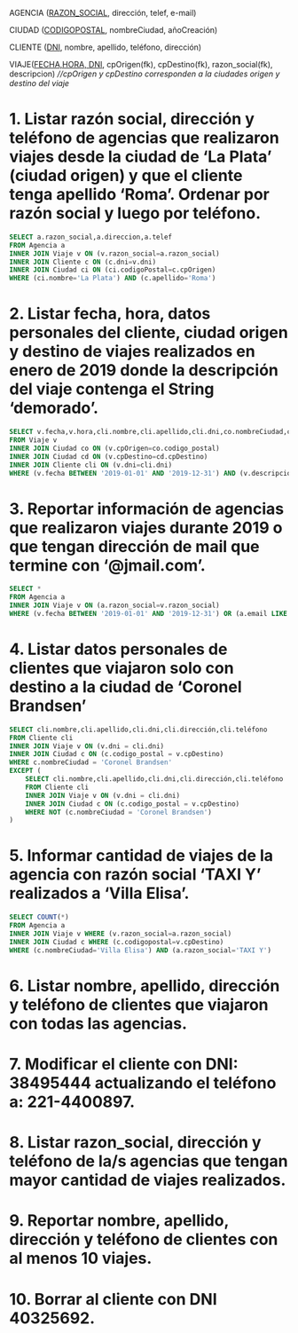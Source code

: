 AGENCIA (<u>RAZON_SOCIAL</u>, dirección, telef, e-mail)

CIUDAD (<u>CODIGOPOSTAL</u>, nombreCiudad, añoCreación)

CLIENTE (<u>DNI</u>, nombre, apellido, teléfono, dirección)

VIAJE(<u>FECHA,HORA, DNI</u>, cpOrigen(fk), cpDestino(fk), razon_social(fk), descripcion)
*//cpOrigen y cpDestino corresponden a la ciudades origen y destino del viaje*

# 1. Listar razón social, dirección y teléfono de agencias que realizaron viajes desde la ciudad de ‘La Plata’ (ciudad origen) y que el cliente tenga apellido ‘Roma’. Ordenar por razón social y luego por teléfono.

```sql
SELECT a.razon_social,a.direccion,a.telef
FROM Agencia a
INNER JOIN Viaje v ON (v.razon_social=a.razon_social)
INNER JOIN Cliente c ON (c.dni=v.dni)
INNER JOIN Ciudad ci ON (ci.codigoPostal=c.cpOrigen)
WHERE (ci.nombre='La Plata') AND (c.apellido='Roma')
```

# 2. Listar fecha, hora, datos personales del cliente, ciudad origen y destino de viajes realizados en enero de 2019 donde la descripción del viaje contenga el String ‘demorado’.

```sql
SELECT v.fecha,v.hora,cli.nombre,cli.apellido,cli.dni,co.nombreCiudad,cd.nombreCiudad
FROM Viaje v
INNER JOIN Ciudad co ON (v.cpOrigen=co.codigo_postal)
INNER JOIN Ciudad cd ON (v.cpDestino=cd.cpDestino)
INNER JOIN Cliente cli ON (v.dni=cli.dni)
WHERE (v.fecha BETWEEN '2019-01-01' AND '2019-12-31') AND (v.descripción LIKE '%demorado%')
```

# 3. Reportar información de agencias que realizaron viajes durante 2019 o que tengan dirección de mail que termine con ‘@jmail.com’.

```sql
SELECT *
FROM Agencia a
INNER JOIN Viaje v ON (a.razon_social=v.razon_social)
WHERE (v.fecha BETWEEN '2019-01-01' AND '2019-12-31') OR (a.email LIKE '%@jmail.com')
```

# 4. Listar datos personales de clientes que viajaron solo con destino a la ciudad de ‘Coronel Brandsen’

```sql
SELECT cli.nombre,cli.apellido,cli.dni,cli.dirección,cli.teléfono
FROM Cliente cli
INNER JOIN Viaje v ON (v.dni = cli.dni)
INNER JOIN Ciudad c ON (c.codigo_postal = v.cpDestino)
WHERE c.nombreCiudad = 'Coronel Brandsen'
EXCEPT (
    SELECT cli.nombre,cli.apellido,cli.dni,cli.dirección,cli.teléfono
    FROM Cliente cli
    INNER JOIN Viaje v ON (v.dni = cli.dni)
    INNER JOIN Ciudad c ON (c.codigo_postal = v.cpDestino)
    WHERE NOT (c.nombreCiudad = 'Coronel Brandsen')
) 
```

# 5. Informar cantidad de viajes de la agencia con razón social ‘TAXI Y’ realizados a ‘Villa Elisa’.

```sql
SELECT COUNT(*)
FROM Agencia a
INNER JOIN Viaje v WHERE (v.razon_social=a.razon_social)
INNER JOIN Ciudad c WHERE (c.codigopostal=v.cpDestino)
WHERE (c.nombreCiudad='Villa Elisa') AND (a.razon_social='TAXI Y')
```

# 6. Listar nombre, apellido, dirección y teléfono de clientes que viajaron con todas las agencias.

# 7. Modificar el cliente con DNI: 38495444 actualizando el teléfono a: 221-4400897.

# 8. Listar razon_social, dirección y teléfono de la/s agencias que tengan mayor cantidad de viajes realizados.

# 9. Reportar nombre, apellido, dirección y teléfono de clientes con al menos 10 viajes.

# 10. Borrar al cliente con DNI 40325692.
